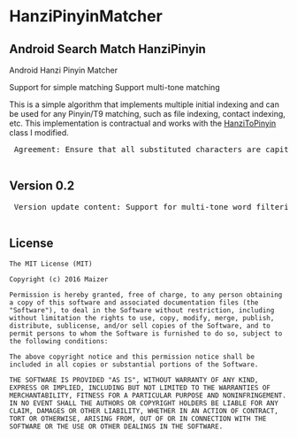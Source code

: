 # HanziPinyinMatcher
Android Search Match HanziPinyin
---------- 

Android Hanzi Pinyin Matcher

Support for simple matching
Support multi-tone matching


 This is a simple algorithm that implements multiple initial indexing and can be used for any Pinyin/T9 matching, such as file indexing, contact indexing, etc.
  This implementation is contractual and works with the [HanziToPinyin](https://github.com/Maizer/HanziToPinyin) class I modified.
 
 <pre>
 Agreement: Ensure that all substituted characters are capitalized
 </pre>
 
## Version 0.2
 <pre>
 Version update content: Support for multi-tone word filtering
 </pre>

 ## License

```
The MIT License (MIT)

Copyright (c) 2016 Maizer

Permission is hereby granted, free of charge, to any person obtaining a copy of this software and associated documentation files (the "Software"), to deal in the Software without restriction, including without limitation the rights to use, copy, modify, merge, publish, distribute, sublicense, and/or sell copies of the Software, and to permit persons to whom the Software is furnished to do so, subject to the following conditions:

The above copyright notice and this permission notice shall be included in all copies or substantial portions of the Software.

THE SOFTWARE IS PROVIDED "AS IS", WITHOUT WARRANTY OF ANY KIND, EXPRESS OR IMPLIED, INCLUDING BUT NOT LIMITED TO THE WARRANTIES OF MERCHANTABILITY, FITNESS FOR A PARTICULAR PURPOSE AND NONINFRINGEMENT. IN NO EVENT SHALL THE AUTHORS OR COPYRIGHT HOLDERS BE LIABLE FOR ANY CLAIM, DAMAGES OR OTHER LIABILITY, WHETHER IN AN ACTION OF CONTRACT, TORT OR OTHERWISE, ARISING FROM, OUT OF OR IN CONNECTION WITH THE SOFTWARE OR THE USE OR OTHER DEALINGS IN THE SOFTWARE.
```

